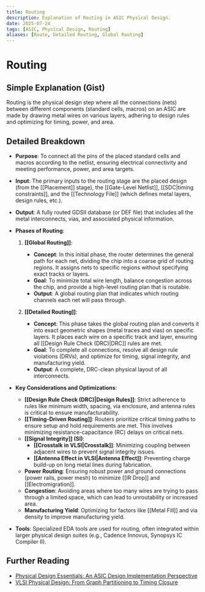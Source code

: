 ```yaml
---
title: Routing
description: Explanation of Routing in ASIC Physical Design.
date: 2025-07-24
tags: [ASIC, Physical Design, Routing]
aliases: [Route, Detailed Routing, Global Routing]
---
```


# Routing

## Simple Explanation (Gist)
Routing is the physical design step where all the connections (nets) between different components (standard cells, macros) on an ASIC are made by drawing metal wires on various layers, adhering to design rules and optimizing for timing, power, and area.

## Detailed Breakdown

*   **Purpose**: To connect all the pins of the placed standard cells and macros according to the netlist, ensuring electrical connectivity and meeting performance, power, and area targets.

*   **Input**: The primary inputs to the routing stage are the placed design (from the [[Placement]] stage), the [[Gate-Level Netlist]], [[SDC|timing constraints]], and the [[Technology File]] (which defines metal layers, design rules, etc.).

*   **Output**: A fully routed GDSII database (or DEF file) that includes all the metal interconnects, vias, and associated physical information.

*   **Phases of Routing**:
    1.  **[[Global Routing]]**:
        *   **Concept**: In this initial phase, the router determines the general path for each net, dividing the chip into a coarse grid of routing regions. It assigns nets to specific regions without specifying exact tracks or layers.
        *   **Goal**: To minimize total wire length, balance congestion across the chip, and provide a high-level routing plan that is routable.
        *   **Output**: A global routing plan that indicates which routing channels each net will pass through.

    2.  **[[Detailed Routing]]**:
        *   **Concept**: This phase takes the global routing plan and converts it into exact geometric shapes (metal traces and vias) on specific layers. It places each wire on a specific track and layer, ensuring all [[Design Rule Check (DRC)|DRC]] rules are met.
        *   **Goal**: To complete all connections, resolve all design rule violations (DRVs), and optimize for timing, signal integrity, and manufacturing yield.
        *   **Output**: A complete, DRC-clean physical layout of all interconnects.

*   **Key Considerations and Optimizations**:
    *   **[[Design Rule Check (DRC)|Design Rules]]**: Strict adherence to rules like minimum width, spacing, via enclosure, and antenna rules is critical to ensure manufacturability.
    *   **[[Timing-Driven Routing]]**: Routers prioritize critical timing paths to ensure setup and hold requirements are met. This involves minimizing resistance-capacitance (RC) delays on critical nets.
    *   **[[Signal Integrity]] (SI)**:
        *   **[[Crosstalk in VLSI|Crosstalk]]**: Minimizing coupling between adjacent wires to prevent signal integrity issues.
        *   **[[Antenna Effect in VLSI|Antenna Effect]]**: Preventing charge build-up on long metal lines during fabrication.
    *   **Power Routing**: Ensuring robust power and ground connections (power rails, power mesh) to minimize [[IR Drop]] and [[Electromigration]].
    *   **Congestion**: Avoiding areas where too many wires are trying to pass through a limited space, which can lead to unroutability or increased area.
    *   **Manufacturing Yield**: Optimizing for factors like [[Metal Fill]] and via density to improve manufacturing yield.

*   **Tools**: Specialized EDA tools are used for routing, often integrated within larger physical design suites (e.g., Cadence Innovus, Synopsys IC Compiler II).

## Further Reading

*   [Physical Design Essentials: An ASIC Design Implementation Perspective](https://www.amazon.com/Physical-Design-Essentials-Implementation-Perspective/dp/0387719257)
*   [VLSI Physical Design: From Graph Partitioning to Timing Closure](https://www.amazon.com/VLSI-Physical-Design-Partitioning-Closure/dp/0071462546)